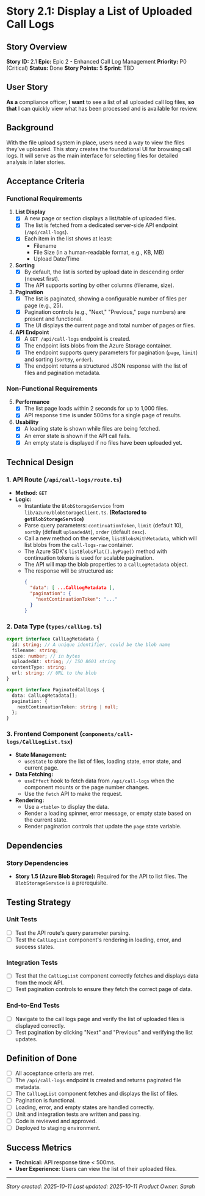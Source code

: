 # Story 2.1: Display a List of Uploaded Call Logs

## Story Overview

**Story ID:** 2.1
**Epic:** Epic 2 - Enhanced Call Log Management
**Priority:** P0 (Critical)
**Status:** Done
**Story Points:** 5
**Sprint:** TBD

## User Story

**As a** compliance officer,
**I want** to see a list of all uploaded call log files,
**so that** I can quickly view what has been processed and is available for review.

## Background

With the file upload system in place, users need a way to view the files they've uploaded. This story creates the foundational UI for browsing call logs. It will serve as the main interface for selecting files for detailed analysis in later stories.

## Acceptance Criteria

### Functional Requirements

1.  **List Display**
    - [x] A new page or section displays a list/table of uploaded files.
    - [x] The list is fetched from a dedicated server-side API endpoint (`/api/call-logs`).
    - [x] Each item in the list shows at least:
        - Filename
        - File Size (in a human-readable format, e.g., KB, MB)
        - Upload Date/Time

2.  **Sorting**
    - [x] By default, the list is sorted by upload date in descending order (newest first).
    - [x] The API supports sorting by other columns (filename, size).

3.  **Pagination**
    - [x] The list is paginated, showing a configurable number of files per page (e.g., 25).
    - [x] Pagination controls (e.g., "Next," "Previous," page numbers) are present and functional.
    - [x] The UI displays the current page and total number of pages or files.

4.  **API Endpoint**
    - [x] A `GET /api/call-logs` endpoint is created.
    - [x] The endpoint lists blobs from the Azure Storage container.
    - [x] The endpoint supports query parameters for pagination (`page`, `limit`) and sorting (`sortBy`, `order`).
    - [x] The endpoint returns a structured JSON response with the list of files and pagination metadata.

### Non-Functional Requirements

5.  **Performance**
    - [x] The list page loads within 2 seconds for up to 1,000 files.
    - [x] API response time is under 500ms for a single page of results.

6.  **Usability**
    - [x] A loading state is shown while files are being fetched.
    - [x] An error state is shown if the API call fails.
    - [x] An empty state is displayed if no files have been uploaded yet.

## Technical Design

### 1. API Route (`/api/call-logs/route.ts`)

-   **Method:** `GET`
-   **Logic:**
    -   Instantiate the `BlobStorageService` from `lib/azure/blobStorageClient.ts`. **(Refactored to `getBlobStorageService`)**
    -   Parse query parameters: `continuationToken`, `limit` (default 10), `sortBy` (default `uploadedAt`), `order` (default `desc`).
    -   Call a new method on the service, `listBlobsWithMetadata`, which will list blobs from the `call-logs-raw` container.
    -   The Azure SDK's `listBlobsFlat().byPage()` method with continuation tokens is used for scalable pagination.
    -   The API will map the blob properties to a `CallLogMetadata` object.
    -   The response will be structured as:
        ```json
        {
          "data": [ ...CallLogMetadata ],
          "pagination": {
            "nextContinuationToken": "..."
          }
        }
        ```

### 2. Data Type (`types/callLog.ts`)

```typescript
export interface CallLogMetadata {
  id: string; // A unique identifier, could be the blob name
  filename: string;
  size: number; // in bytes
  uploadedAt: string; // ISO 8601 string
  contentType: string;
  url: string; // URL to the blob
}

export interface PaginatedCallLogs {
  data: CallLogMetadata[];
  pagination: {
    nextContinuationToken: string | null;
  };
}
```

### 3. Frontend Component (`components/call-logs/CallLogList.tsx`)

-   **State Management:**
    -   `useState` to store the list of files, loading state, error state, and current page.
-   **Data Fetching:**
    -   `useEffect` hook to fetch data from `/api/call-logs` when the component mounts or the page number changes.
    -   Use the `fetch` API to make the request.
-   **Rendering:**
    -   Use a `<table>` to display the data.
    -   Render a loading spinner, error message, or empty state based on the current state.
    -   Render pagination controls that update the `page` state variable.

## Dependencies

### Story Dependencies
-   **Story 1.5 (Azure Blob Storage):** Required for the API to list files. The `BlobStorageService` is a prerequisite.

## Testing Strategy

### Unit Tests
-   [ ] Test the API route's query parameter parsing.
-   [ ] Test the `CallLogList` component's rendering in loading, error, and success states.

### Integration Tests
-   [ ] Test that the `CallLogList` component correctly fetches and displays data from the mock API.
-   [ ] Test pagination controls to ensure they fetch the correct page of data.

### End-to-End Tests
-   [ ] Navigate to the call logs page and verify the list of uploaded files is displayed correctly.
-   [ ] Test pagination by clicking "Next" and "Previous" and verifying the list updates.

## Definition of Done

-   [ ] All acceptance criteria are met.
-   [ ] The `/api/call-logs` endpoint is created and returns paginated file metadata.
-   [ ] The `CallLogList` component fetches and displays the list of files.
-   [ ] Pagination is functional.
-   [ ] Loading, error, and empty states are handled correctly.
-   [ ] Unit and integration tests are written and passing.
-   [ ] Code is reviewed and approved.
-   [ ] Deployed to staging environment.

## Success Metrics

-   **Technical:** API response time < 500ms.
-   **User Experience:** Users can view the list of their uploaded files.

---

*Story created: 2025-10-11*
*Last updated: 2025-10-11*
*Product Owner: Sarah*